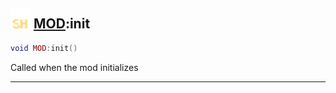 ## <img src="../../.gitbook/assets/shared.png" width="32" height="32" /> [MOD](../mod/README.md):init

```lua
void MOD:init()
```

Called when the mod initializes<br>


--------